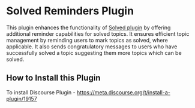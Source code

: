 # Solved Reminders Plugin

This plugin enhances the functionality of [Solved plugin](https://github.com/discourse/discourse-solved) by offering additional reminder capabilities for solved topics. It ensures efficient topic management by reminding users to mark topics as solved, where applicable. It also sends congratulatory messages to users who have successfully solved a topic suggesting them more topics which can be solved.

## How to Install this Plugin

To install Discourse Plugin - https://meta.discourse.org/t/install-a-plugin/19157